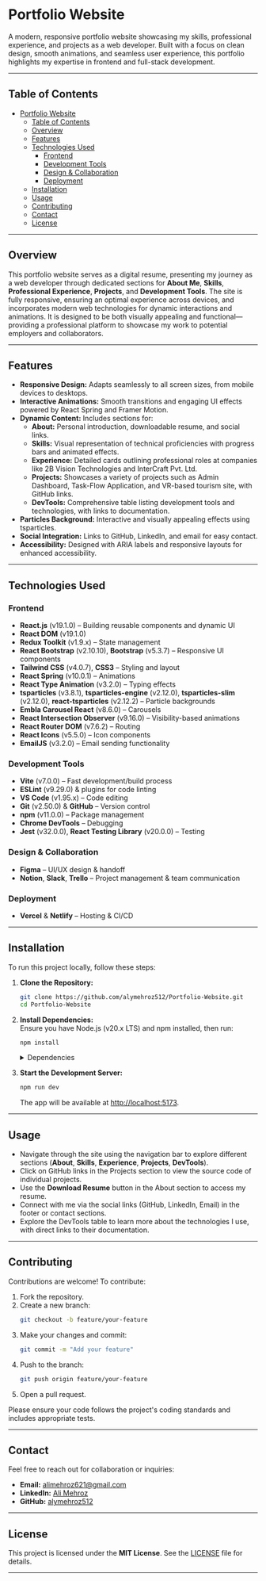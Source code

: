 # Portfolio Website

A modern, responsive portfolio website showcasing my skills, professional experience, and projects as a web developer. Built with a focus on clean design, smooth animations, and seamless user experience, this portfolio highlights my expertise in frontend and full-stack development.

---

## Table of Contents

- [Portfolio Website](#portfolio-website)
  - [Table of Contents](#table-of-contents)
  - [Overview](#overview)
  - [Features](#features)
  - [Technologies Used](#technologies-used)
    - [Frontend](#frontend)
    - [Development Tools](#development-tools)
    - [Design \& Collaboration](#design--collaboration)
    - [Deployment](#deployment)
  - [Installation](#installation)
  - [Usage](#usage)
  - [Contributing](#contributing)
  - [Contact](#contact)
  - [License](#license)

---

## Overview

This portfolio website serves as a digital resume, presenting my journey as a web developer through dedicated sections for **About Me**, **Skills**, **Professional Experience**, **Projects**, and **Development Tools**. The site is fully responsive, ensuring an optimal experience across devices, and incorporates modern web technologies for dynamic interactions and animations. It is designed to be both visually appealing and functional—providing a professional platform to showcase my work to potential employers and collaborators.

---

## Features

- **Responsive Design:** Adapts seamlessly to all screen sizes, from mobile devices to desktops.
- **Interactive Animations:** Smooth transitions and engaging UI effects powered by React Spring and Framer Motion.
- **Dynamic Content:** Includes sections for:
  - **About:** Personal introduction, downloadable resume, and social links.
  - **Skills:** Visual representation of technical proficiencies with progress bars and animated effects.
  - **Experience:** Detailed cards outlining professional roles at companies like 2B Vision Technologies and InterCraft Pvt. Ltd.
  - **Projects:** Showcases a variety of projects such as Admin Dashboard, Task-Flow Application, and VR-based tourism site, with GitHub links.
  - **DevTools:** Comprehensive table listing development tools and technologies, with links to documentation.
- **Particles Background:** Interactive and visually appealing effects using tsparticles.
- **Social Integration:** Links to GitHub, LinkedIn, and email for easy contact.
- **Accessibility:** Designed with ARIA labels and responsive layouts for enhanced accessibility.

---

## Technologies Used

### Frontend

- **React.js** (v19.1.0) – Building reusable components and dynamic UI
- **React DOM** (v19.1.0)
- **Redux Toolkit** (v1.9.x) – State management
- **React Bootstrap** (v2.10.10), **Bootstrap** (v5.3.7) – Responsive UI components
- **Tailwind CSS** (v4.0.7), **CSS3** – Styling and layout
- **React Spring** (v10.0.1) – Animations
- **React Type Animation** (v3.2.0) – Typing effects
- **tsparticles** (v3.8.1), **tsparticles-engine** (v2.12.0), **tsparticles-slim** (v2.12.0), **react-tsparticles** (v2.12.2) – Particle backgrounds
- **Embla Carousel React** (v8.6.0) – Carousels
- **React Intersection Observer** (v9.16.0) – Visibility-based animations
- **React Router DOM** (v7.6.2) – Routing
- **React Icons** (v5.5.0) – Icon components
- **EmailJS** (v3.2.0) – Email sending functionality

### Development Tools

- **Vite** (v7.0.0) – Fast development/build process
- **ESLint** (v9.29.0) & plugins for code linting
- **VS Code** (v1.95.x) – Code editing
- **Git** (v2.50.0) & **GitHub** – Version control
- **npm** (v11.0.0) – Package management
- **Chrome DevTools** – Debugging
- **Jest** (v32.0.0), **React Testing Library** (v20.0.0) – Testing

### Design & Collaboration

- **Figma** – UI/UX design & handoff
- **Notion**, **Slack**, **Trello** – Project management & team communication

### Deployment

- **Vercel** & **Netlify** – Hosting & CI/CD

---

## Installation

To run this project locally, follow these steps:

1. **Clone the Repository:**
   ```bash
   git clone https://github.com/alymehroz512/Portfolio-Website.git
   cd Portfolio-Website
   ```

2. **Install Dependencies:**  
   Ensure you have Node.js (v20.x LTS) and npm installed, then run:
   ```bash
   npm install
   ```

   <details>
     <summary>Dependencies</summary>

     ```
     bootstrap@^5.3.7
     emailjs-com@^3.2.0
     embla-carousel-react@^8.6.0
     react@^19.1.0
     react-bootstrap@^2.10.10
     react-dom@^19.1.0
     react-icons@^5.5.0
     react-intersection-observer@^9.16.0
     react-router-dom@^7.6.2
     react-spring@^10.0.1
     react-tsparticles@^2.12.2
     react-type-animation@^3.2.0
     tsparticles@^3.8.1
     tsparticles-engine@^2.12.0
     tsparticles-slim@^2.12.0
     ```
     
     ```
     @eslint/js@^9.29.0
     @types/react@^19.1.8
     @types/react-dom@^19.1.6
     @vitejs/plugin-react@^4.5.2
     eslint@^9.29.0
     eslint-plugin-react-hooks@^5.2.0
     eslint-plugin-react-refresh@^0.4.20
     globals@^16.2.0
     vite@^7.0.0
     ```
   </details>

3. **Start the Development Server:**
   ```bash
   npm run dev
   ```
   The app will be available at [http://localhost:5173](http://localhost:5173).

---

## Usage

- Navigate through the site using the navigation bar to explore different sections (**About**, **Skills**, **Experience**, **Projects**, **DevTools**).
- Click on GitHub links in the Projects section to view the source code of individual projects.
- Use the **Download Resume** button in the About section to access my resume.
- Connect with me via the social links (GitHub, LinkedIn, Email) in the footer or contact sections.
- Explore the DevTools table to learn more about the technologies I use, with direct links to their documentation.

---

## Contributing

Contributions are welcome! To contribute:

1. Fork the repository.
2. Create a new branch:
   ```bash
   git checkout -b feature/your-feature
   ```
3. Make your changes and commit:
   ```bash
   git commit -m "Add your feature"
   ```
4. Push to the branch:
   ```bash
   git push origin feature/your-feature
   ```
5. Open a pull request.

Please ensure your code follows the project's coding standards and includes appropriate tests.

---

## Contact

Feel free to reach out for collaboration or inquiries:

- **Email:** [alimehroz621@gmail.com](mailto:alimehroz621@gmail.com)
- **LinkedIn:** [Ali Mehroz](https://www.linkedin.com/in/ali-mehroz/)
- **GitHub:** [alymehroz512](https://github.com/alymehroz512)

---

## License

This project is licensed under the **MIT License**. See the [LICENSE](LICENSE) file for details.

---